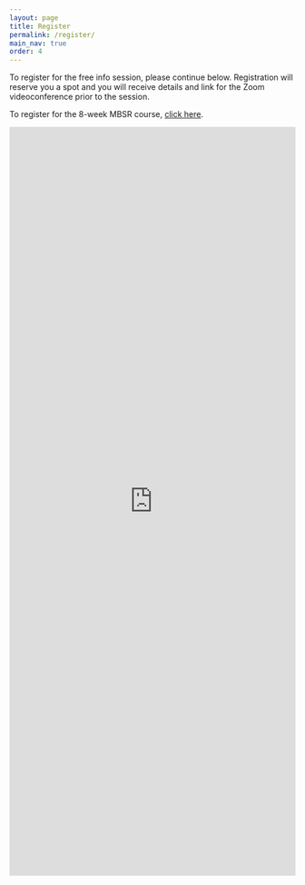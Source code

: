 ```yaml
---
layout: page
title: Register
permalink: /register/
main_nav: true
order: 4
---
```


To register for the free info session, please continue below. Registration will reserve you a spot and you will receive details and link for the Zoom videoconference prior to the session.

To register for the 8-week MBSR course, [click here](/register-8week-mbsr/).

<iframe width="100%" height="1320px" src= "https://forms.office.com/Pages/ResponsePage.aspx?id=DQSIkWdsW0yxEjajBLZtrQAAAAAAAAAAAAMAAOkJCbBUMkU3V0FKQjAzUVhaTzI1Tk5FOFRHRlFWSy4u&embed=true" frameborder= "0" marginwidth= "0" marginheight= "0" style= "border: none; max-width:100%;" allowfullscreen webkitallowfullscreen mozallowfullscreen msallowfullscreen> </iframe>
